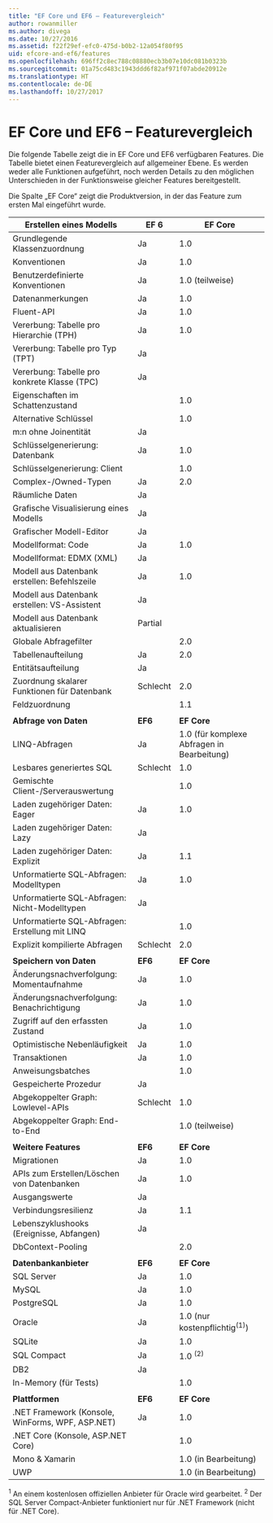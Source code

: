 ```yaml
---
title: "EF Core und EF6 – Featurevergleich"
author: rowanmiller
ms.author: divega
ms.date: 10/27/2016
ms.assetid: f22f29ef-efc0-475d-b0b2-12a054f80f95
uid: efcore-and-ef6/features
ms.openlocfilehash: 696ff2c8ec788c08880ecb3b07e10dc081b0323b
ms.sourcegitcommit: 01a75cd483c1943ddd6f82af971f07abde20912e
ms.translationtype: HT
ms.contentlocale: de-DE
ms.lasthandoff: 10/27/2017
---
```

# <a name="ef-core-and-ef6-feature-by-feature-comparison"></a>EF Core und EF6 – Featurevergleich

Die folgende Tabelle zeigt die in EF Core und EF6 verfügbaren Features. Die Tabelle bietet einen Featurevergleich auf allgemeiner Ebene. Es werden weder alle Funktionen aufgeführt, noch werden Details zu den möglichen Unterschieden in der Funktionsweise gleicher Features bereitgestellt.

Die Spalte „EF Core“ zeigt die Produktversion, in der das Feature zum ersten Mal eingeführt wurde.

| **Erstellen eines Modells** |**EF 6** |**EF Core** |
|-|-|-|
| Grundlegende Klassenzuordnung                         | Ja | 1.0 |
| Konventionen                                 | Ja | 1.0 |
| Benutzerdefinierte Konventionen                          | Ja | 1.0 (teilweise) |
| Datenanmerkungen                            | Ja | 1.0 |
| Fluent-API                                  | Ja | 1.0 |
| Vererbung: Tabelle pro Hierarchie (TPH)      | Ja | 1.0 |
| Vererbung: Tabelle pro Typ (TPT)           | Ja |     |
| Vererbung: Tabelle pro konkrete Klasse (TPC) | Ja |     |
| Eigenschaften im Schattenzustand                     |     | 1.0 |
| Alternative Schlüssel                              |     | 1.0 |
| m:n ohne Joinentität            | Ja |     |
| Schlüsselgenerierung: Datenbank                    | Ja | 1.0 |
| Schlüsselgenerierung: Client                      |     | 1.0 |
| Complex-/Owned-Typen                         | Ja | 2.0 |
| Räumliche Daten                                | Ja |     |
| Grafische Visualisierung eines Modells            | Ja |     |
| Grafischer Modell-Editor                      | Ja |     |
| Modellformat: Code                          | Ja | 1.0 |
| Modellformat: EDMX (XML)                    | Ja |     |
| Modell aus Datenbank erstellen: Befehlszeile    | Ja | 1.0 |
| Modell aus Datenbank erstellen: VS-Assistent       | Ja |     |
| Modell aus Datenbank aktualisieren                  | Partial | |
| Globale Abfragefilter                        |     | 2.0 |
| Tabellenaufteilung                             | Ja | 2.0 |
| Entitätsaufteilung                            | Ja |     |
| Zuordnung skalarer Funktionen für Datenbank            | Schlecht | 2.0 |
| Feldzuordnung                               |     | 1.1 |
| | | |
| **Abfrage von Daten** |**EF6** |**EF Core** |
| LINQ-Abfragen                                | Ja | 1.0 (für komplexe Abfragen in Bearbeitung) |
| Lesbares generiertes SQL                      | Schlecht | 1.0 |
| Gemischte Client-/Serverauswertung              |     | 1.0 |
| Laden zugehöriger Daten: Eager                 | Ja | 1.0 |
| Laden zugehöriger Daten: Lazy                  | Ja |     |
| Laden zugehöriger Daten: Explizit              | Ja | 1.1 |
| Unformatierte SQL-Abfragen: Modelltypen                | Ja | 1.0 |
| Unformatierte SQL-Abfragen: Nicht-Modelltypen            | Ja |     |
| Unformatierte SQL-Abfragen: Erstellung mit LINQ        |     | 1.0 |
| Explizit kompilierte Abfragen                 | Schlecht | 2.0 |
| | | |
| **Speichern von Daten** |**EF6** |**EF Core** |
| Änderungsnachverfolgung: Momentaufnahme                   | Ja | 1.0 |
| Änderungsnachverfolgung: Benachrichtigung               | Ja | 1.0 |
| Zugriff auf den erfassten Zustand                     | Ja | 1.0 |
| Optimistische Nebenläufigkeit                      | Ja | 1.0 |
| Transaktionen                                | Ja | 1.0 |
| Anweisungsbatches                      |     | 1.0 |
| Gespeicherte Prozedur                            | Ja |     |
| Abgekoppelter Graph: Lowlevel-APIs           | Schlecht | 1.0 |
| Abgekoppelter Graph: End-to-End               |     | 1.0 (teilweise) |
| | | |
| **Weitere Features** |**EF6** |**EF Core** |
| Migrationen                                  | Ja | 1.0 |
| APIs zum Erstellen/Löschen von Datenbanken             | Ja | 1.0 |
| Ausgangswerte                                   | Ja |     |
| Verbindungsresilienz                       | Ja | 1.1 |
| Lebenszyklushooks (Ereignisse, Abfangen)      | Ja |     |
| DbContext-Pooling                           |     | 2.0 |
| | | |
| **Datenbankanbieter** |**EF6**|**EF Core** |
| SQL Server                                  | Ja | 1.0 |
| MySQL                                       | Ja | 1.0 |
| PostgreSQL                                  | Ja | 1.0 |
| Oracle                                      | Ja | 1.0 (nur kostenpflichtig<sup>(1)</sup>) |
| SQLite                                      | Ja | 1.0 |
| SQL Compact                                 | Ja | 1.0 <sup>(2)</sup> |
| DB2                                         | Ja |     |
| In-Memory (für Tests)                      |     | 1.0 |
| | | |
| **Plattformen** |**EF6** |**EF Core** |
| .NET Framework (Konsole, WinForms, WPF, ASP.NET) | Ja | 1.0 |
| .NET Core (Konsole, ASP.NET Core)           |     | 1.0 |
| Mono & Xamarin                              |     | 1.0 (in Bearbeitung) |
| UWP                                         |     | 1.0 (in Bearbeitung) |

<sup>1</sup> An einem kostenlosen offiziellen Anbieter für Oracle wird gearbeitet.
<sup>2</sup> Der SQL Server Compact-Anbieter funktioniert nur für .NET Framework (nicht für .NET Core).
